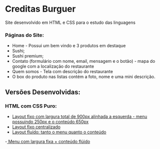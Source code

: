 # Creditas Burguer
Site desenvolvido em HTML e CSS para o estudo das linguagens

### Páginas do Site:
- Home - Possui um bem vindo e 3 produtos em destaque
- Sushi;
- Sushi premium;
- Contato (formulário com nome, email, mensagem e o botão) - mapa do google com a localização do restaurante
- Quem somos - Tela com descrição do restaurante
- O box do produto nas listas contém a foto, nome e uma mini descrição.

## Versões Desenvolvidas:

### HTML com CSS Puro:
  - <a href="https://daianedasilva.github.io/Academy-Creditas/Projeto%20-%20Creditas%20Burger/css%20puro/alinhado%20a%20esquerda/"> Layout fixo com largura total de 900px alinhada a esquerda - menu possuindo 250px e o conteúdo 650px </a> 
  - <a href="https://daianedasilva.github.io/Academy-Creditas/Projeto%20-%20Creditas%20Burger/css%20puro/centralizado/"> Layout fixo centralizado </a> 
  - <a href="https://daianedasilva.github.io/Academy-Creditas/Projeto%20-%20Creditas%20Burger/css%20puro/layout%20fluido%20com%20menu%20fixo/">  Layout fluído: tanto o menu quanto o conteúdo </a> 
 
  -<a href="https://daianedasilva.github.io/Academy-Creditas/Projeto%20-%20Creditas%20Burger/css%20puro/layout%20fluido/">  Menu com largura fixa + conteúdo flúido </a>  

